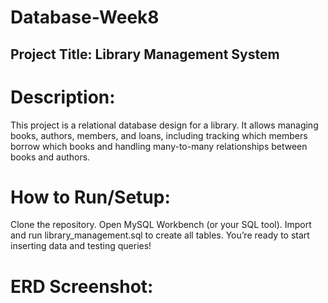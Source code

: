 # Database-Week8

## Project Title: Library Management System

# Description:
This project is a relational database design for a library. It allows managing books, authors, members, and loans, including tracking which members borrow which books and handling many-to-many relationships between books and authors.

# How to Run/Setup:

Clone the repository.
Open MySQL Workbench (or your SQL tool).
Import and run library_management.sql to create all tables.
You’re ready to start inserting data and testing queries!

# ERD Screenshot:
